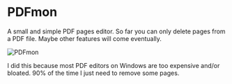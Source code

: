 # PDFmon
A small and simple PDF pages editor.
So far you can only delete pages from a PDF file.
Maybe other features will come eventually.

![PDFmon](https://user-images.githubusercontent.com/35760266/122476800-0dafd200-cfc7-11eb-8e49-d3b1d3af5f1c.png)

I did this because most PDF editors on Windows are too expensive and/or bloated. 90% of the time I just need to remove some pages.



